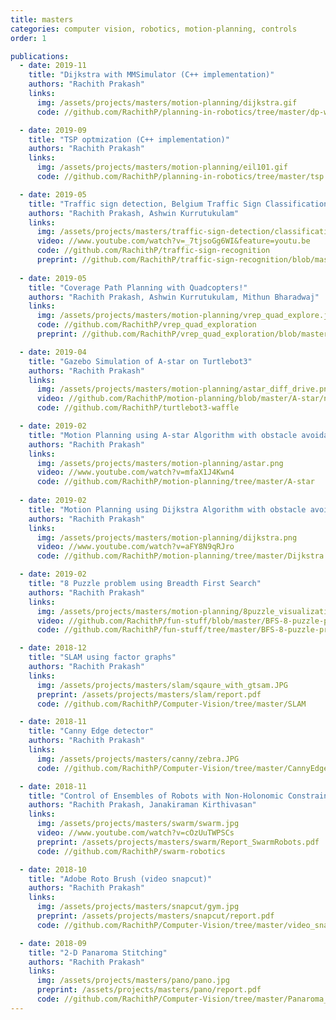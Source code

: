 ```yaml
---
title: masters
categories: computer vision, robotics, motion-planning, controls 
order: 1

publications:
  - date: 2019-11
    title: "Dijkstra with MMSimulator (C++ implementation)"
    authors: "Rachith Prakash"
    links:
      img: /assets/projects/masters/motion-planning/dijkstra.gif
      code: //github.com/RachithP/planning-in-robotics/tree/master/dp-with-mms

  - date: 2019-09
    title: "TSP optmization (C++ implementation)"
    authors: "Rachith Prakash"
    links:
      img: /assets/projects/masters/motion-planning/eil101.gif
      code: //github.com/RachithP/planning-in-robotics/tree/master/tsp

  - date: 2019-05
    title: "Traffic sign detection, Belgium Traffic Sign Classification Benchmark dataset"
    authors: "Rachith Prakash, Ashwin Kurrutukulam"
    links:
      img: /assets/projects/masters/traffic-sign-detection/classification.png
      video: //www.youtube.com/watch?v=_7tjsoGg6WI&feature=youtu.be
      code: //github.com/RachithP/traffic-sign-recognition
      preprint: //github.com/RachithP/traffic-sign-recognition/blob/master/Project%206%20-%20ENPM%20673.pdf
      
  - date: 2019-05
    title: "Coverage Path Planning with Quadcopters!"
    authors: "Rachith Prakash, Ashwin Kurrutukulam, Mithun Bharadwaj"
    links:
      img: /assets/projects/masters/motion-planning/vrep_quad_explore.jpg
      code: //github.com/RachithP/vrep_quad_exploration
      preprint: //github.com/RachithP/vrep_quad_exploration/blob/master/Coverage_Planning_with_Multicopters.pdf

  - date: 2019-04
    title: "Gazebo Simulation of A-star on Turtlebot3"
    authors: "Rachith Prakash"
    links:
      img: /assets/projects/masters/motion-planning/astar_diff_drive.png
      video: //github.com/RachithP/motion-planning/blob/master/A-star/non-holonomic_robot/output/astar.gif
      code: //github.com/RachithP/turtlebot3-waffle

  - date: 2019-02
    title: "Motion Planning using A-star Algorithm with obstacle avoidance"
    authors: "Rachith Prakash"
    links:
      img: /assets/projects/masters/motion-planning/astar.png
      video: //www.youtube.com/watch?v=mfaX1J4Kwn4
      code: //github.com/RachithP/motion-planning/tree/master/A-star
      
  - date: 2019-02
    title: "Motion Planning using Dijkstra Algorithm with obstacle avoidance"
    authors: "Rachith Prakash"
    links:
      img: /assets/projects/masters/motion-planning/dijkstra.png
      video: //www.youtube.com/watch?v=aFY8N9qRJro
      code: //github.com/RachithP/motion-planning/tree/master/Dijkstra

  - date: 2019-02
    title: "8 Puzzle problem using Breadth First Search"
    authors: "Rachith Prakash"
    links:
      img: /assets/projects/masters/motion-planning/8puzzle_visualization.png
      video: //github.com/RachithP/fun-stuff/blob/master/BFS-8-puzzle-problem/Example/visualization.gif
      code: //github.com/RachithP/fun-stuff/tree/master/BFS-8-puzzle-problem

  - date: 2018-12
    title: "SLAM using factor graphs"
    authors: "Rachith Prakash"
    links:
      img: /assets/projects/masters/slam/sqaure_with_gtsam.JPG
      preprint: /assets/projects/masters/slam/report.pdf
      code: //github.com/RachithP/Computer-Vision/tree/master/SLAM

  - date: 2018-11
    title: "Canny Edge detector"
    authors: "Rachith Prakash"
    links:
      img: /assets/projects/masters/canny/zebra.JPG
      code: //github.com/RachithP/Computer-Vision/tree/master/CannyEdgeDetector

  - date: 2018-11
    title: "Control of Ensembles of Robots with Non-Holonomic Constraints"
    authors: "Rachith Prakash, Janakiraman Kirthivasan"
    links:
      img: /assets/projects/masters/swarm/swarm.jpg
      video: //www.youtube.com/watch?v=cOzUuTWPSCs
      preprint: /assets/projects/masters/swarm/Report_SwarmRobots.pdf
      code: //github.com/RachithP/swarm-robotics

  - date: 2018-10
    title: "Adobe Roto Brush (video snapcut)"
    authors: "Rachith Prakash"
    links:
      img: /assets/projects/masters/snapcut/gym.jpg
      preprint: /assets/projects/masters/snapcut/report.pdf
      code: //github.com/RachithP/Computer-Vision/tree/master/video_snapcut

  - date: 2018-09
    title: "2-D Panaroma Stitching"
    authors: "Rachith Prakash"
    links:
      img: /assets/projects/masters/pano/pano.jpg
      preprint: /assets/projects/masters/pano/report.pdf
      code: //github.com/RachithP/Computer-Vision/tree/master/Panaroma_Stitching
---
```

